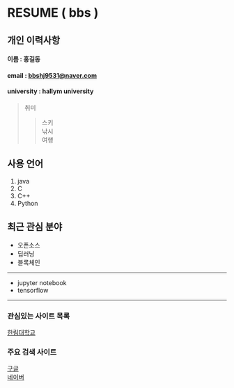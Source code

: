 # RESUME ( bbs )

## 개인 이력사항  

#### 이름 : 홍길동
#### email : bbshj9531@naver.com
#### university : hallym university

> 취미  
>> 스키  
>> 낚시  
>> 여행  

## 사용 언어
1. java
2. C
3. C++
4. Python

## 최근 관심 분야
* 오픈소스
* 딥러닝
* 블록체인
------------------
* jupyter notebook
* tensorflow
------
### 관심있는 사이트 목록
[한림대학교][hallym]

### 주요 검색 사이트
[구글][google]  
[네이버][naver]





[google]: http://www.google.com
[naver]: http://www.naver.com
[hallym]: http://www.hallym.ac.kr




